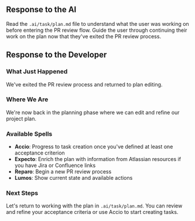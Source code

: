 ## Response to the AI

Read the `.ai/task/plan.md` file to understand what the user was working on before entering the PR review flow. Guide the user through continuing their work on the plan now that they've exited the PR review process.

## Response to the Developer

### What Just Happened

We've exited the PR review process and returned to plan editing.

### Where We Are

We're now back in the planning phase where we can edit and refine our project plan.

### Available Spells

- **Accio**: Progress to task creation once you've defined at least one acceptance criterion
- **Expecto**: Enrich the plan with information from Atlassian resources if you have Jira or Confluence links
- **Reparo**: Begin a new PR review process
- **Lumos**: Show current state and available actions

### Next Steps

Let's return to working with the plan in `.ai/task/plan.md`. You can review and refine your acceptance criteria or use Accio to start creating tasks.
